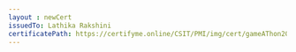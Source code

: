 ```yaml
--- 
layout : newCert 
issuedTo: Lathika Rakshini 
certificatePath: https://certifyme.online/CSIT/PMI/img/cert/gameAThon2021/LathikaRakshini_1f0b2.png
--- 
```

